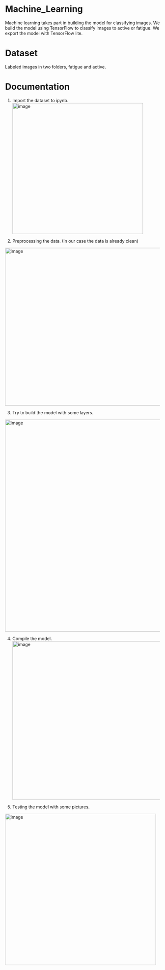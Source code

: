 # Machine_Learning 

Machine learning takes part in building the model for classifying images. We build the model using TensorFlow to classify images to active or fatigue. We export the model with TensorFlow lite.

# Dataset
Labeled images in two folders, fatigue and active.

# Documentation
1. Import the dataset to ipynb. <br>
   <img width="425" alt="image" src="https://github.com/DriverFit/Machine_Learning/assets/103325979/964d6c45-c03f-4a13-82a0-a3d8f9ec04d1">

2. Preprocessing the data. (In our case the data is already clean) <br>
<img width="512" alt="image" src="https://github.com/DriverFit/Machine_Learning/assets/103325979/41ad1783-9edf-4171-9763-b45d90435cbc">


3. Try to build the model with some layers. <br>
<img width="688" alt="image" src="https://github.com/DriverFit/Machine_Learning/assets/103325979/765d1980-1ce5-4d12-9335-2da13f3116fd">

   
4. Compile the model. <br>
   <img width="515" alt="image" src="https://github.com/DriverFit/Machine_Learning/assets/103325979/676d92c2-0e43-4980-a86f-fad0ff05a425">

5. Testing the model with some pictures. <br>
<img width="491" alt="image" src="https://github.com/DriverFit/Machine_Learning/assets/103325979/a0a93822-0a76-4ca4-bd0b-b8c25c6021c2">

